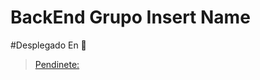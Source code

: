 # BackEnd Grupo Insert Name

#Desplegado En 🚀
> [Pendinete:](https://github.com/ciroac3188/apiGestProyectos)
